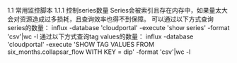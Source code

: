 1.1	常用监控脚本
1.1.1	控制series数量
Series会被索引且存在内存中，如果量太大会对资源造成过多损耗，且查询效率也得不到保障。 
可以通过以下方式查询series的数量：
influx -database 'cloudportal' -execute 'show series' -format 'csv'|wc -l
通过以下方式查询tag values的数量：
influx -database 'cloudportal' -execute 'SHOW TAG VALUES FROM six_months.collapsar_flow WITH KEY = dip' -format 'csv'|wc -l
